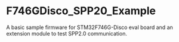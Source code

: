 # F746GDisco_SPP20_Example
A basic sample firmware for STM32F746G-Disco eval board and an extension module to test SPP2.0 communication.
